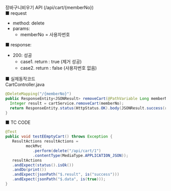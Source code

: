 장바구니비우기 API (/api/cart/{memberNo})  
■ request
   - method: delete
   - params:
      - memberNo = 사용자번호  
  
■ response:  
   - 200: 성공  
      - case1. return : true (제거 성공)  
      - case2. return : false (사용자번호 없음)  
  
■ 실제동작코드  
CartController.java  
```java
@DeleteMapping("/{memberNo}")
public ResponseEntity<JSONResult> removeCart(@PathVariable Long memberNo){
  Integer result = cartService.removeCart(memberNo);
  return ResponseEntity.status(HttpStatus.OK).body(JSONResult.success(result));
}
```
  
■ TC CODE  
  
```java
@Test
public void testEEmptyCart() throws Exception {
   ResultActions resultActions =
         mockMvc
            .perform(delete("/api/cart/1")
            .contentType(MediaType.APPLICATION_JSON));
   resultActions
   .andExpect(status().isOk())
   .andDo(print())
   .andExpect(jsonPath("$.result", is("success")))
   .andExpect(jsonPath("$.data", is(true)));
}
```
